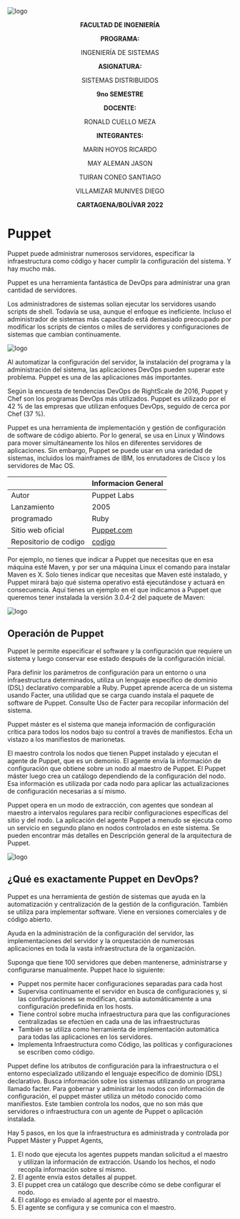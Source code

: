 
![logo](https://www.ochobitshacenunbyte.com/wp-content/uploads/2016/10/Puppet-image-mini.jpg)



<center> 

**FACULTAD DE INGENIERÍA**

**PROGRAMA:**

INGENIERÍA DE SISTEMAS

**ASIGNATURA:**

SISTEMAS DISTRIBUIDOS

**9no SEMESTRE**

**DOCENTE:**

RONALD CUELLO MEZA

**INTEGRANTES:**


MARIN HOYOS RICARDO

MAY ALEMAN JASON

TUIRAN CONEO SANTIAGO

VILLAMIZAR MUNIVES DIEGO


**CARTAGENA/BOLÍVAR
2022** </center>


# **Puppet** 
Puppet puede administrar numerosos servidores, especificar la infraestructura como código y hacer cumplir la configuración del sistema. Y hay mucho más.

Puppet es una herramienta fantástica de DevOps para administrar una gran cantidad de servidores.

Los administradores de sistemas solían ejecutar los servidores usando scripts de shell. Todavía se usa, aunque el enfoque es ineficiente. Incluso el administrador de sistemas más capacitado está demasiado preocupado por modificar los scripts de cientos o miles de servidores y configuraciones de sistemas que cambian continuamente.

![logo](https://upload.wikimedia.org/wikipedia/commons/3/34/140228puppetrunExampleManuallyInvokedPackageUpdate.png)

Al automatizar la configuración del servidor, la instalación del programa y la administración del sistema, las aplicaciones DevOps pueden superar este problema. Puppet es una de las aplicaciones más importantes.

Según la encuesta de tendencias DevOps de RightScale de 2016, Puppet y Chef son los programas DevOps más utilizados. Puppet es utilizado por el 42 % de las empresas que utilizan enfoques DevOps, seguido de cerca por Chef (37 %).


Puppet es una herramienta de implementación y gestión de configuración de software de código abierto. Por lo general, se usa en Linux y Windows para mover simultáneamente los hilos en diferentes servidores de aplicaciones. Sin embargo, Puppet se puede usar en una variedad de sistemas, incluidos los mainframes de IBM, los enrutadores de Cisco y los servidores de Mac OS.

||Informacion General       |
|-------------|-------------|
| Autor       | Puppet Labs |
| Lanzamiento | 2005        |
| programado  | Ruby        |
| Sitio web oficial  | [Puppet.com](https://puppet.com/)       |
| Repositorio de codigo  | [codigo](https://github.com/puppetlabs/puppet)         |


Por ejemplo, no tienes que indicar a Puppet que necesitas que en esa máquina esté Maven, y por ser una máquina Linux  el comando para instalar Maven es X. Solo tienes indicar que necesitas que Maven esté instalado, y Puppet mirará bajo qué sistema operativo está ejecutándose y actuará en consecuencia.
Aquí tienes un ejemplo en el que indicamos a Puppet que queremos tener instalada la versión 3.0.4-2 del paquete de Maven:

![logo](https://www.javiergarzas.com/wp-content/uploads/2014/05/site-300x89.png)


## **Operación de Puppet**

Puppet le permite especificar el software y la configuración que requiere un sistema y luego conservar ese estado después de la configuración inicial.

Para definir los parámetros de configuración para un entorno o una infraestructura determinados, utiliza un lenguaje específico de dominio (DSL) declarativo comparable a Ruby. Puppet aprende acerca de un sistema usando Facter, una utilidad que se carga cuando instala el paquete de software de Puppet. Consulte Uso de Facter para recopilar información del sistema.

Puppet máster es el sistema que maneja información de configuración crítica para todos los nodos bajo su control a través de manifiestos. Echa un vistazo a los manifiestos de marionetas.

El maestro controla los nodos que tienen Puppet instalado y ejecutan el agente de Puppet, que es un demonio. El agente envía la información de configuración que obtiene sobre un nodo al maestro de Puppet. El Puppet máster luego crea un catálogo dependiendo de la configuración del nodo. Esa información es utilizada por cada nodo para aplicar las actualizaciones de configuración necesarias a sí mismo.

Puppet opera en un modo de extracción, con agentes que sondean al maestro a intervalos regulares para recibir configuraciones específicas del sitio y del nodo. La aplicación del agente Puppet a menudo se ejecuta como un servicio en segundo plano en nodos controlados en este sistema. Se pueden encontrar más detalles en Descripción general de la arquitectura de Puppet.

![logo](https://static.packt-cdn.com/products/9781783981427/graphics/1427OS_02_03.jpg)


## **¿Qué es exactamente Puppet en DevOps?**

Puppet es una herramienta de gestión de sistemas que ayuda en la automatización y centralización de la gestión de la configuración. También se utiliza para implementar software. Viene en versiones comerciales y de código abierto.

Ayuda en la administración de la configuración del servidor, las implementaciones del servidor y la orquestación de numerosas aplicaciones en toda la vasta infraestructura de la organización.

Suponga que tiene 100 servidores que deben mantenerse, administrarse y configurarse manualmente. Puppet hace lo siguiente:

*  Puppet nos permite hacer configuraciones separadas para cada host
*  Supervisa continuamente el servidor en busca de configuraciones y, si las configuraciones se modifican, cambia automáticamente a una configuración predefinida en los hosts.
*  Tiene control sobre mucha infraestructura para que las configuraciones centralizadas se efectúen en cada una de las infraestructuras
*  También se utiliza como herramienta de implementación automática para todas las aplicaciones en los servidores. 
*  Implementa Infraestructura como Código, las políticas y configuraciones se escriben como código.



Puppet define los atributos de configuración para la infraestructura o el entorno especializado utilizando el lenguaje específico de dominio (DSL) declarativo. Busca información sobre los sistemas utilizando un programa llamado facter. Para gobernar y administrar los nodos con información de configuración, el puppet máster utiliza un método conocido como manifiestos. Este tambien controla los nodos, que no son más que servidores o infraestructura con un agente de Puppet o aplicación instalada.

Hay 5 pasos, en los que la infraestructura es administrada y controlada por Puppet Máster y Puppet Agents,

1. El nodo que ejecuta los agentes puppets mandan solicitud a el maestro y utilizan la información de extracción. Usando los hechos, el nodo recopila información sobre sí mismo.
2. El agente envía estos detalles al puppet.
3. El puppet crea un catálogo que describe cómo se debe configurar el nodo.
4. El catálogo es enviado al agente por el maestro.
5. El agente se configura y se comunica con el maestro.


